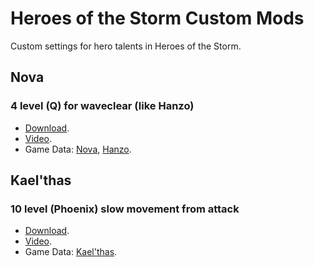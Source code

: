 # Heroes of the Storm Custom Mods
Custom settings for hero talents in Heroes of the Storm.

## Nova

### 4 level (Q) for waveclear (like Hanzo)

- [Download](https://github.com/Cruglk/Heroes-of-the-Storm-Custom-Mods/blob/main/nova_4_q_only_waveclear.xml).
- [Video](https://youtu.be/Em9A62xNVnI).
- Game Data: [Nova](https://github.com/jamiephan/HeroesOfTheStorm_Gamedata/blob/58a357b290af5cf34268ee317fdd72e57a40b3d9/mods/heroesdata.stormmod/base.stormdata/gamedata/heroes/novadata/novadata.xml), [Hanzo](https://github.com/jamiephan/HeroesOfTheStorm_Gamedata/blob/eff8ae79e2252e8196a47511efd7f65d41f489f4/mods/heromods/hanzo.stormmod/base.stormdata/gamedata/hanzodata.xml).

## Kael'thas

### 10 level (Phoenix) slow movement from attack

- [Download](https://github.com/Cruglk/Heroes-of-the-Storm-Custom-Mods/blob/main/Kaelthas_10_phoenix_atack_slow.xml).
- [Video](https://youtu.be/0nttLVdg7-U).
- Game Data: [Kael'thas](https://github.com/jamiephan/HeroesOfTheStorm_Gamedata/blob/8f14f6ba272c1e16011552914723554c235b3e9b/mods/heroesdata.stormmod/base.stormdata/gamedata/heroes/kaelthasdata/kaelthasdata.xml).
